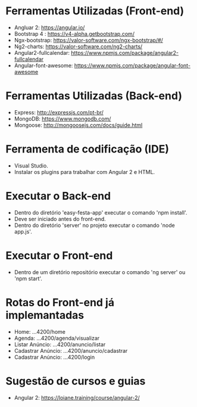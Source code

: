 # Ferramentas Utilizadas (Front-end)
- Angluar 2: https://angular.io/
- Bootstrap 4 : https://v4-alpha.getbootstrap.com/
- Ngx-bootstrap: https://valor-software.com/ngx-bootstrap/#/
- Ng2-charts: https://valor-software.com/ng2-charts/
- Angular2-fullcalendar: https://www.npmjs.com/package/angular2-fullcalendar
- Angular-font-awesome: https://www.npmjs.com/package/angular-font-awesome

# Ferramentas Utilizadas (Back-end)
- Express: http://expressjs.com/pt-br/
- MongoDB: https://www.mongodb.com/
- Mongoose: http://mongoosejs.com/docs/guide.html

# Ferramenta de codificação (IDE)
- Visual Studio.
- Instalar os plugins para trabalhar com Angular 2 e HTML.

# Executar o Back-end
- Dentro do diretório 'easy-festa-app' executar o comando 'npm install'.
- Deve ser iniciado antes do front-end.
- Dentro do diretório 'server' no projeto executar o comando 'node app.js'.

# Executar o Front-end
- Dentro de um diretório repositório executar o comando 'ng server' ou 'npm start'.

# Rotas do Front-end já implemantadas
- Home: ...4200/home
- Agenda: ...4200/agenda/visualizar
- Listar Anúncio: ...4200/anuncio/listar
- Cadastrar Anúncio: ...4200/anuncio/cadastrar
- Cadastrar Anúncio: ...4200/login

# Sugestão de cursos e guias
- Angular 2: https://loiane.training/course/angular-2/
